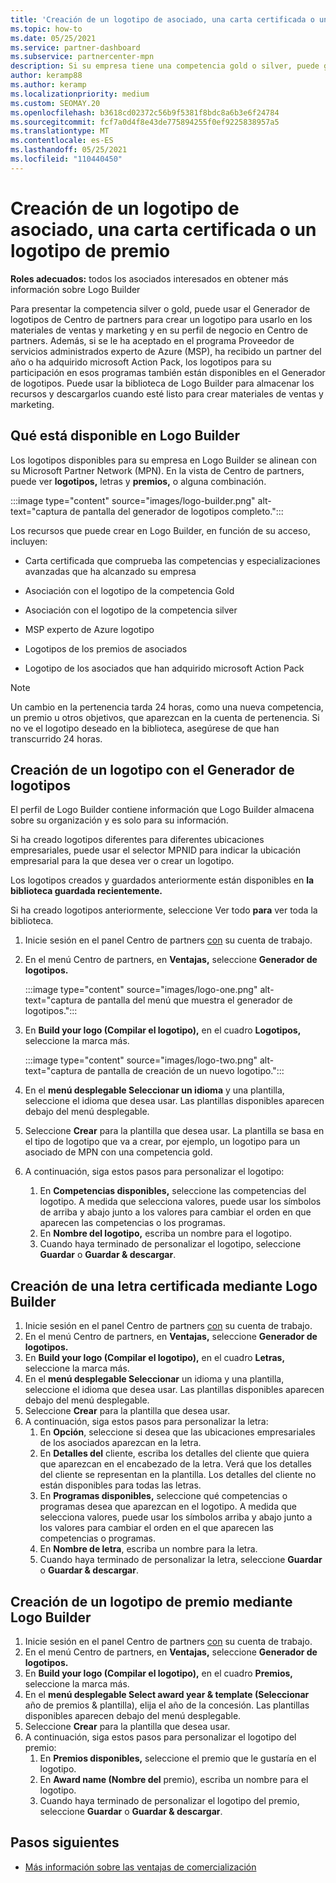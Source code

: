 ```yaml
---
title: 'Creación de un logotipo de asociado, una carta certificada o un premio: Logo Builder'
ms.topic: how-to
ms.date: 05/25/2021
ms.service: partner-dashboard
ms.subservice: partnercenter-mpn
description: Si su empresa tiene una competencia gold o silver, puede generar un logotipo personalizado para su empresa o solicitar una carta de verificación certificada personalizada mediante la herramienta Logo Builder en Centro de partners.
author: keramp88
ms.author: keramp
ms.localizationpriority: medium
ms.custom: SEOMAY.20
ms.openlocfilehash: b3618cd02372c56b9f5381f8bdc8a6b3e6f24784
ms.sourcegitcommit: fcf7a0d4f8e43de775894255f0ef9225838957a5
ms.translationtype: MT
ms.contentlocale: es-ES
ms.lasthandoff: 05/25/2021
ms.locfileid: "110440450"
---
```

# <a name="create-a-partner-logo-certified-letter-or-award-logo"></a>Creación de un logotipo de asociado, una carta certificada o un logotipo de premio

**Roles adecuados:** todos los asociados interesados en obtener más información sobre Logo Builder

Para presentar la competencia silver o gold, puede usar el Generador de logotipos de Centro de partners para crear un logotipo para usarlo en los materiales de ventas y marketing y en su perfil de negocio en Centro de partners. Además, si se le ha aceptado en el programa Proveedor de servicios administrados experto de Azure (MSP), ha recibido un partner del año o ha adquirido microsoft Action Pack, los logotipos para su participación en esos programas también están disponibles en el Generador de logotipos. Puede usar la biblioteca de Logo Builder para almacenar los recursos y descargarlos cuando esté listo para crear materiales de ventas y marketing.

## <a name="what-is-available-in-logo-builder"></a>Qué está disponible en Logo Builder

Los logotipos disponibles para su empresa en Logo Builder se alinean con su Microsoft Partner Network (MPN). En la vista de Centro de partners, puede ver  **logotipos,** letras y **premios,** o alguna combinación.

:::image type="content" source="images/logo-builder.png" alt-text="captura de pantalla del generador de logotipos completo.":::

Los recursos que puede crear en Logo Builder, en función de su acceso, incluyen:

- Carta certificada que comprueba las competencias y especializaciones avanzadas que ha alcanzado su empresa

- Asociación con el logotipo de la competencia Gold

- Asociación con el logotipo de la competencia silver

- MSP experto de Azure logotipo

- Logotipos de los premios de asociados

- Logotipo de los asociados que han adquirido microsoft Action Pack

>[!NOTE]
>Un cambio en la pertenencia tarda 24 horas, como una nueva competencia, un premio u otros objetivos, que aparezcan en la cuenta de pertenencia. Si no ve el logotipo deseado en la biblioteca, asegúrese de que han transcurrido 24 horas.

## <a name="create-a-logo-using-logo-builder"></a>Creación de un logotipo con el Generador de logotipos

El perfil de Logo Builder contiene información que Logo Builder almacena sobre su organización y es solo para su información.

Si ha creado logotipos diferentes para diferentes ubicaciones empresariales, puede usar el selector MPNID para indicar la ubicación empresarial para la que desea ver o crear un logotipo.

Los logotipos creados y guardados anteriormente están disponibles en **la biblioteca guardada recientemente.**

Si ha creado logotipos anteriormente, seleccione Ver todo **para** ver toda la biblioteca.

1. Inicie sesión en el panel Centro de partners [con](https://partner.microsoft.com/dashboard) su cuenta de trabajo.
1. En el menú Centro de partners, en **Ventajas,** seleccione **Generador de logotipos.**

   :::image type="content" source="images/logo-one.png" alt-text="captura de pantalla del menú que muestra el generador de logotipos.":::
1. En **Build your logo (Compilar el logotipo),** en el cuadro **Logotipos,** seleccione la marca más.

   :::image type="content" source="images/logo-two.png" alt-text="captura de pantalla de creación de un nuevo logotipo.":::
1. En el **menú desplegable Seleccionar un idioma** y una plantilla, seleccione el idioma que desea usar. Las plantillas disponibles aparecen debajo del menú desplegable.
1. Seleccione **Crear** para la plantilla que desea usar. La plantilla se basa en el tipo de logotipo que va a crear, por ejemplo, un logotipo para un asociado de MPN con una competencia gold.
1. A continuación, siga estos pasos para personalizar el logotipo:
    1. En **Competencias disponibles,** seleccione las competencias del logotipo. A medida que selecciona valores, puede usar los símbolos de arriba y abajo junto a los valores para cambiar el orden en que aparecen las competencias o los programas.
    1. En **Nombre del logotipo,** escriba un nombre para el logotipo.
    1. Cuando haya terminado de personalizar el logotipo, seleccione **Guardar** o **Guardar & descargar**.

## <a name="create-a-certified-letter-using-logo-builder"></a>Creación de una letra certificada mediante Logo Builder

1. Inicie sesión en el panel Centro de partners [con](https://partner.microsoft.com/dashboard) su cuenta de trabajo.
1. En el menú Centro de partners, en **Ventajas,** seleccione **Generador de logotipos.**
1. En **Build your logo (Compilar el logotipo),** en el cuadro **Letras,** seleccione la marca más.
1. En el **menú desplegable Seleccionar** un idioma y una plantilla, seleccione el idioma que desea usar. Las plantillas disponibles aparecen debajo del menú desplegable.
1. Seleccione **Crear** para la plantilla que desea usar.
1. A continuación, siga estos pasos para personalizar la letra:
    1. En **Opción**, seleccione si desea que las ubicaciones empresariales de los asociados aparezcan en la letra.
    1. En **Detalles del** cliente, escriba los detalles del cliente que quiera que aparezcan en el encabezado de la letra. Verá que los detalles del cliente se representan en la plantilla. Los detalles del cliente no están disponibles para todas las letras.
    1. En **Programas disponibles,** seleccione qué competencias o programas desea que aparezcan en el logotipo. A medida que selecciona valores, puede usar los símbolos arriba y abajo junto a los valores para cambiar el orden en el que aparecen las competencias o programas.
    1. En **Nombre de letra**, escriba un nombre para la letra.
    1. Cuando haya terminado de personalizar la letra, seleccione **Guardar** o **Guardar & descargar**.

## <a name="create-an-award-logo-using-logo-builder"></a>Creación de un logotipo de premio mediante Logo Builder

1. Inicie sesión en el panel Centro de partners [con](https://partner.microsoft.com/dashboard) su cuenta de trabajo.
1. En el menú Centro de partners, en **Ventajas,** seleccione **Generador de logotipos.**
1. En **Build your logo (Compilar el logotipo),** en el cuadro **Premios,** seleccione la marca más.
1. En el **menú desplegable Select award year & template (Seleccionar** año de premios & plantilla), elija el año de la concesión. Las plantillas disponibles aparecen debajo del menú desplegable.
1. Seleccione **Crear** para la plantilla que desea usar.
1. A continuación, siga estos pasos para personalizar el logotipo del premio:
    1. En **Premios disponibles,** seleccione el premio que le gustaría en el logotipo.
    1. En **Award name (Nombre del** premio), escriba un nombre para el logotipo.
    1. Cuando haya terminado de personalizar el logotipo del premio, seleccione **Guardar** o **Guardar & descargar**.

## <a name="next-steps"></a>Pasos siguientes

- [Más información sobre las ventajas de comercialización](mpn-learn-about-go-to-market-benefits.md)
